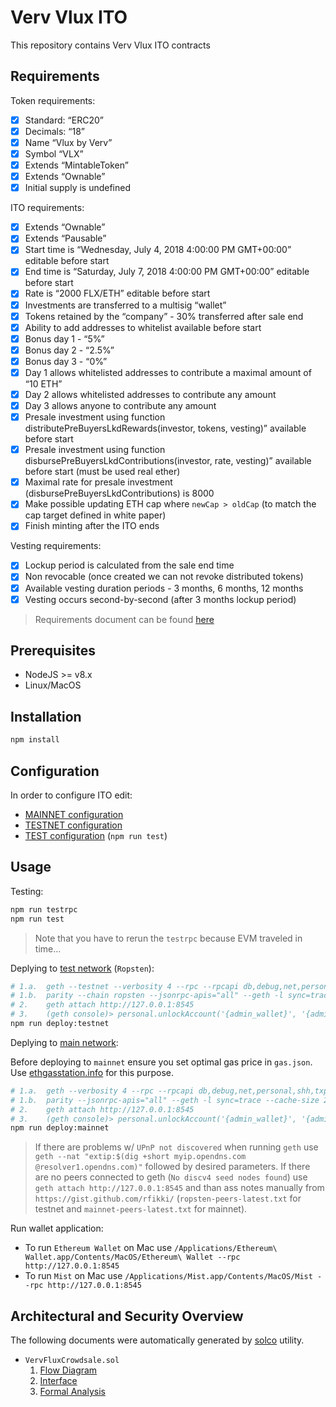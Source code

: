 # Verv Vlux ITO

This repository contains Verv Vlux ITO contracts

## Requirements

Token requirements:

- [x] Standard: “ERC20”
- [x] Decimals: “18”
- [x] Name “Vlux by Verv”
- [x] Symbol “VLX”
- [x] Extends “MintableToken”
- [x] Extends “Ownable”
- [x] Initial supply is undefined

ITO requirements:

- [x] Extends “Ownable”
- [x] Extends “Pausable”
- [x] Start time is “Wednesday, July 4, 2018 4:00:00 PM GMT+00:00” editable before start
- [x] End time is “Saturday, July 7, 2018 4:00:00 PM GMT+00:00” editable before start
- [x] Rate is “2000 FLX/ETH” editable before start
- [x] Investments are transferred to a multisig “wallet”
- [x] Tokens retained by the “company” - 30% transferred after sale end
- [x] Ability to add addresses to whitelist available before start
- [x] Bonus day 1 - “5%”
- [x] Bonus day 2 - “2.5%”
- [x] Bonus day 3 - “0%”
- [x] Day 1 allows whitelisted addresses to contribute a maximal amount of “10 ETH”
- [x] Day 2 allows whitelisted addresses to contribute any amount
- [x] Day 3 allows anyone to contribute any amount
- [x] Presale investment using function distributePreBuyersLkdRewards(investor, tokens, vesting)” available before start
- [x] Presale investment using function disbursePreBuyersLkdContributions(investor, rate, vesting)” available before start (must be used real ether)
- [x] Maximal rate for presale investment (disbursePreBuyersLkdContributions) is 8000
- [x] Make possible updating ETH cap where `newCap > oldCap` (to match the cap target defined in white paper)
- [x] Finish minting after the ITO ends

Vesting requirements:

- [x] Lockup period is calculated from the sale end time
- [x] Non revocable (once created we can not revoke distributed tokens)
- [x] Available vesting duration periods - 3 months, 6 months, 12 months
- [x] Vesting occurs second-by-second (after 3 months lockup period)

> Requirements document can be found [here](https://docs.google.com/document/d/1vlb29sP17eWXRxJUBcBjonPCEwwmjEJO5mrtQ1uvc-4/edit)

## Prerequisites

- NodeJS >= v8.x
- Linux/MacOS

## Installation

```bash
npm install
```

## Configuration

In order to configure ITO edit:

- [MAINNET configuration](mainnet.config.json)
- [TESTNET configuration](testnet.config.json)
- [TEST configuration](test.config.json) (`npm run test`)

## Usage

Testing:

```bash
npm run testrpc
npm run test
```

> Note that you have to rerun the `testrpc` because EVM traveled in time...

Deplying to [test network](https://ropsten.etherscan.io) (`Ropsten`):

```bash
# 1.a.  geth --testnet --verbosity 4 --rpc --rpcapi db,debug,net,personal,shh,txpool,admin,eth,miner,web3 --cache 1024 --vmdebug
# 1.b.  parity --chain ropsten --jsonrpc-apis="all" --geth -l sync=trace --cache-size 2048
# 2.    geth attach http://127.0.0.1:8545
# 3.    (geth console)> personal.unlockAccount('{admin_wallet}', '{admin_password}', 86400)
npm run deploy:testnet
```

Deplying to [main network](https://etherscan.io):

Before deploying to `mainnet` ensure you set optimal gas price in `gas.json`. Use [ethgasstation.info](https://ethgasstation.info) for this purpose.

```bash
# 1.a.  geth --verbosity 4 --rpc --rpcapi db,debug,net,personal,shh,txpool,admin,eth,miner,web3 --cache 1024 --vmdebug
# 1.b.  parity --jsonrpc-apis="all" --geth -l sync=trace --cache-size 2048
# 2.    geth attach http://127.0.0.1:8545
# 3.    (geth console)> personal.unlockAccount('{admin_wallet}', '{admin_password}', 86400)
npm run deploy:mainnet
```

> If there are problems w/ `UPnP not discovered` when running `geth` use `geth --nat "extip:$(dig +short myip.opendns.com @resolver1.opendns.com)"` followed by desired parameters.
> If there are no peers connected to geth (`No discv4 seed nodes found`) use `geth attach http://127.0.0.1:8545` and than ass notes manually from `https://gist.github.com/rfikki/` (`ropsten-peers-latest.txt` for testnet and `mainnet-peers-latest.txt` for mainnet).

Run wallet application:

- To run `Ethereum Wallet` on Mac use `/Applications/Ethereum\ Wallet.app/Contents/MacOS/Ethereum\ Wallet --rpc http://127.0.0.1:8545`
- To run `Mist` on Mac use `/Applications/Mist.app/Contents/MacOS/Mist --rpc http://127.0.0.1:8545`

## Architectural and Security Overview

The following documents were automatically generated by [solco](https://www.npmjs.com/package/solco) utility.

- `VervFluxCrowdsale.sol`
  1. [Flow Diagram](docs/flow-VervFluxCrowdsale.svg)
  2. [Interface](docs/interface-VervFluxCrowdsale.txt)
  3. [Formal Analysis](docs/analysis-VervFluxCrowdsale.txt)
